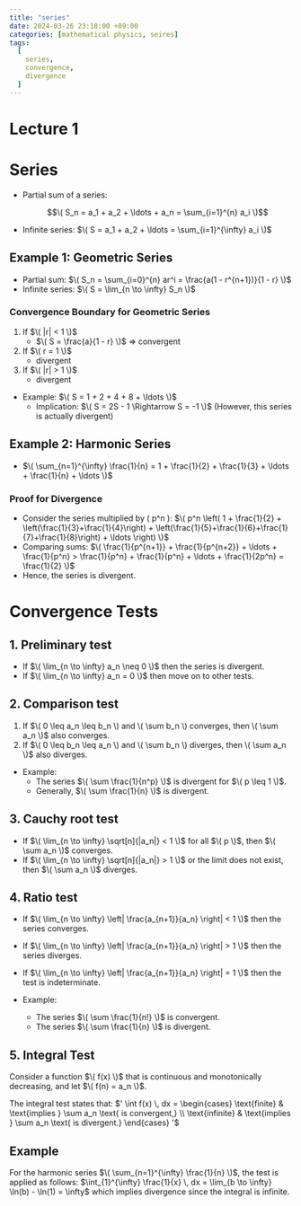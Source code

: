 ```yaml
---
title: "series"
date: 2024-03-26 23:18:00 +09:00
categories: [mathematical physics, seires]
tags:
  [
    series,
    convergence,
    divergence
  ]
---
```



# Lecture 1

# Series

- Partial sum of a series: 
  ```math
  \( S_n = a_1 + a_2 + \ldots + a_n = \sum_{i=1}^{n} a_i \)
  ```
- Infinite series: 
  $\( S = a_1 + a_2 + \ldots = \sum_{i=1}^{\infty} a_i \)$

## Example 1: Geometric Series

- Partial sum: 
  $\( S_n = \sum_{i=0}^{n} ar^i = \frac{a(1 - r^{n+1})}{1 - r} \)$
- Infinite series: 
  $\( S = \lim_{n \to \infty} S_n \)$

### Convergence Boundary for Geometric Series
1) If $\( |r| < 1 \)$
   - $\( S = \frac{a}{1 - r} \)$ => convergent
2) If $\( r = 1 \)$
   - divergent
3) If $\( |r| > 1 \)$
   - divergent

- Example: 
  $\( S = 1 + 2 + 4 + 8 + \ldots \)$ 
  - Implication: $\( S = 2S - 1 \Rightarrow S = -1 \)$ (However, this series is actually divergent)

## Example 2: Harmonic Series

- $\( \sum_{n=1}^{\infty} \frac{1}{n} = 1 + \frac{1}{2} + \frac{1}{3} + \ldots + \frac{1}{n} + \ldots \)$

### Proof for Divergence
- Consider the series multiplied by \( p^n \):
  $\( p^n \left( 1 + \frac{1}{2} + \left(\frac{1}{3}+\frac{1}{4}\right) + \left(\frac{1}{5}+\frac{1}{6}+\frac{1}{7}+\frac{1}{8}\right) + \ldots \right) \)$
- Comparing sums:
  $\( \frac{1}{p^{n+1}} + \frac{1}{p^{n+2}} + \ldots + \frac{1}{p^n} > \frac{1}{p^n} + \frac{1}{p^n} + \ldots + \frac{1}{2p^n} = \frac{1}{2} \)$
- Hence, the series is divergent.

# Convergence Tests

## 1. Preliminary test

- If $\( \lim_{n \to \infty} a_n \neq 0 \)$ then the series is divergent.
- If $\( \lim_{n \to \infty} a_n = 0 \)$ then move on to other tests.

## 2. Comparison test

1. If $\( 0 \leq a_n \leq b_n \) and \( \sum b_n \) converges, then \( \sum a_n \)$ also converges.
2. If $\( 0 \leq b_n \leq a_n \) and \( \sum b_n \) diverges, then \( \sum a_n \)$ also diverges.

- Example: 
  - The series $\( \sum \frac{1}{n^p} \)$ is divergent for $\( p \leq 1 \)$.
  - Generally, $\( \sum \frac{1}{n} \)$ is divergent.

## 3. Cauchy root test

- If $\( \lim_{n \to \infty} \sqrt[n]{|a_n|} < 1 \)$ for all $\( p \)$, then $\( \sum a_n \)$ converges.
- If $\( \lim_{n \to \infty} \sqrt[n]{|a_n|} > 1 \)$ or the limit does not exist, then $\( \sum a_n \)$ diverges.

## 4. Ratio test

- If $\( \lim_{n \to \infty} \left| \frac{a_{n+1}}{a_n} \right| < 1 \)$ then the series converges.
- If $\( \lim_{n \to \infty} \left| \frac{a_{n+1}}{a_n} \right| > 1 \)$ then the series diverges.
- If $\( \lim_{n \to \infty} \left| \frac{a_{n+1}}{a_n} \right| = 1 \)$ then the test is indeterminate.

- Example: 
  - The series $\( \sum \frac{1}{n!} \)$ is convergent.
  - The series $\( \sum \frac{1}{n} \)$ is divergent.

## 5. Integral Test

Consider a function $\( f(x) \)$ that is continuous and monotonically decreasing, and let $\( f(n) = a_n \)$.

The integral test states that:
$'
\int f(x) \, dx =
\begin{cases} 
\text{finite} & \text{implies } \sum a_n \text{ is convergent,} \\
\text{infinite} & \text{implies } \sum a_n \text{ is divergent.}
\end{cases}
'$

## Example

For the harmonic series $\( \sum_{n=1}^{\infty} \frac{1}{n} \)$, the test is applied as follows:
$\int_{1}^{\infty} \frac{1}{x} \, dx = \lim_{b \to \infty} \ln(b) - \ln(1) = \infty$
which implies divergence since the integral is infinite.